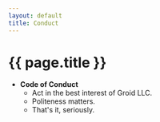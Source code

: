```yaml
---
layout: default
title: Conduct
---
```

# {{ page.title }}

- **Code of Conduct**
  - Act in the best interest of Groid LLC.
  - Politeness matters.
  - That's it, seriously.

